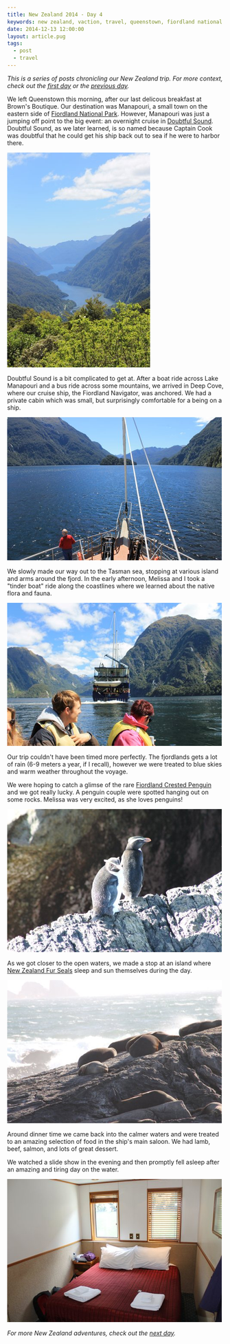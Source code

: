 ```yaml
---
title: New Zealand 2014 - Day 4
keywords: new zealand, vaction, travel, queenstown, fiordland national park, fiordland, manapouri, deep cove, fiordland navigator, captain cook, doubtful sound, fiordland crested penguin, penguin, fur seal
date: 2014-12-13 12:00:00
layout: article.pug
tags:
  - post
  - travel
---
```


_This is a series of posts chronicling our New Zealand trip. For more context, check out the [first day][1] or the [previous day][2]._

We left Queenstown this morning, after our last delicous breakfast at Brown's Boutique. Our destination was Manapouri, a small town on the eastern side of [Fiordland National Park][3]. However, Manapouri was just a jumping off point to the big event: an overnight cruise in [Doubtful Sound][4]. Doubtful Sound, as we later learned, is so named because Captain Cook was doubtful that he could get his ship back out to sea if he were to harbor there.

![Beautiful views of Doubtful Sound][8]

Doubtful Sound is a bit complicated to get at. After a boat ride across Lake Manapouri and a bus ride across some mountains, we arrived in Deep Cove, where our cruise ship, the Fiordland Navigator, was anchored. We had a private cabin which was small, but surprisingly comfortable for a being on a ship.

![Beautiful views of Doubtful Sound][9]

We slowly made our way out to the Tasman sea, stopping at various island and arms around the fjord. In the early afternoon, Melissa and I took a "tinder boat" ride along the coastlines where we learned about the native flora and fauna.

![Exploring the fjords in a tinder boat][12]

Our trip couldn't have been timed more perfectly. The fjordlands gets a lot of rain (6-9 meters a year, if I recall), however we were treated to blue skies and warm weather throughout the voyage.

We were hoping to catch a glimse of the rare [Fiordland Crested Penguin][5] and we got really lucky. A penguin couple were spotted hanging out on some rocks. Melissa was very excited, as she loves penguins!

![Fiordland Crested Penguins][10]

As we got closer to the open waters, we made a stop at an island where [New Zealand Fur Seals][6] sleep and sun themselves during the day.

![New Zealand Fur Seals][11]

Around dinner time we came back into the calmer waters and were treated to an amazing selection of food in the ship's main saloon. We had lamb, beef, salmon, and lots of great dessert.

We watched a slide show in the evening and then promptly fell asleep after an amazing and tiring day on the water.

![Our cabin abord the Fiordland Navigator][7]

_For more New Zealand adventures, check out the [next day][13]._

[1]: /blog/new-zealand-2014-day-1/
[2]: /blog/new-zealand-2014-day-3/
[3]: http://en.wikipedia.org/wiki/Fiordland_National_Park
[4]: http://en.wikipedia.org/wiki/Doubtful_Sound
[5]: http://en.wikipedia.org/wiki/Fiordland_penguin
[6]: http://en.wikipedia.org/wiki/Arctocephalus_forsteri
[7]: /media/images/nz14/day4/cabin.jpg
[8]: /media/images/nz14/day4/deep-cove.jpg
[9]: /media/images/nz14/day4/doubtful-sound-1.jpg
[10]: /media/images/nz14/day4/penguins.jpg
[11]: /media/images/nz14/day4/seals.jpg
[12]: /media/images/nz14/day4/tinder-boat.jpg
[13]: /blog/new-zealand-2014-day-5/
